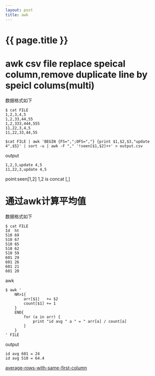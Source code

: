 ```yaml
---
layout: post
title: awk
---
```

{{ page.title }}
=============

# awk csv file replace speical column,remove duplicate line by speicl colums(multi)

数据格式如下

```
$ cat FILE
1,2,3,4,5
1,2,33,44,55
1,2,333,444,555
11,22,3,4,5
11,22,33,44,55
```

```
$cat FILE | awk 'BEGIN {FS=",";OFS=","} {print $1,$2,$3,"update 4",$5}' | sort -u | awk -F "," '!seen[$1,$2]++' > output.csv
```
output

```
1,2,3,update 4,5
11,22,3,update 4,5
```

point:seen[$1,$2] $1,$2 is concat [,]

# 通过awk计算平均值

数据格式如下

```
$ cat FILE
Id  ht
510 69
510 67
510 65
510 62
510 59
601 29
601 26
601 21
601 20
```

awk

```
$ awk '
    NR>1{
        arr[$1]   += $2
        count[$1] += 1
    }
    END{
        for (a in arr) {
            print "id avg " a " = " arr[a] / count[a]
        }
    }
' FILE
```

output

```
id avg 601 = 24
id avg 510 = 64.4
```

[average-rows-with-same-first-column](https://unix.stackexchange.com/questions/49624/average-rows-with-same-first-column)
